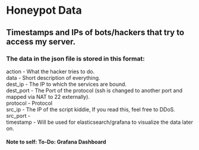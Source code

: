 # Honeypot Data

## Timestamps and IPs of bots/hackers that try to access my server.

### The data in the json file is stored in this format:

action		- What the hacker tries to do.   
data		- Short description of everything.    
dest_ip		- The IP to which the services are bound.   
dest_port	- The Port of the protocol (ssh is changed to another port and mapped via NAT to 22 externally).   
protocol	- Protocol   
src_ip		- The IP of the script kiddie, If you read this, feel free to DDoS.   
src_port	-   
timestamp	- Will be used for elasticsearch/grafana to visualize the data later on.   

#### Note to self: To-Do: Grafana Dashboard
